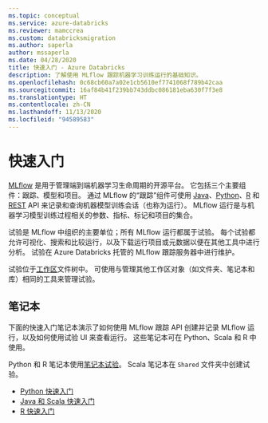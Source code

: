 ```yaml
---
ms.topic: conceptual
ms.service: azure-databricks
ms.reviewer: mamccrea
ms.custom: databricksmigration
ms.author: saperla
author: mssaperla
ms.date: 04/28/2020
title: 快速入门 - Azure Databricks
description: 了解使用 MLflow 跟踪机器学习训练运行的基础知识。
ms.openlocfilehash: 0c68cb60a7a02e1cb5610ef7741068f789b42caa
ms.sourcegitcommit: 16af84b41f239bb743ddbc086181eba630f7f3e8
ms.translationtype: HT
ms.contentlocale: zh-CN
ms.lasthandoff: 11/13/2020
ms.locfileid: "94589583"
---
```

# <a name="quick-start"></a><a id="mlflow-quick-start"> </a><a id="quick-start"> </a>快速入门

[MLflow](https://www.mlflow.org/) 是用于管理端到端机器学习生命周期的开源平台。 它包括三个主要组件：跟踪、模型和项目。 通过 MLflow 的“跟踪”组件可使用 [Java](https://www.mlflow.org/docs/latest/java_api/index.html)、[Python](https://www.mlflow.org/docs/latest/python_api/index.html)、[R](https://www.mlflow.org/docs/latest/R-api.html) 和 [REST](https://www.mlflow.org/docs/latest/rest-api.html) API 来记录和查询机器模型训练会话（也称为运行）。 MLflow 运行是与机器学习模型训练过程相关的参数、指标、标记和项目的集合。

试验是 MLflow 中组织的主要单位；所有 MLflow 运行都属于试验。 每个试验都允许可视化、搜索和比较运行，以及下载运行项目或元数据以便在其他工具中进行分析。 试验在 Azure Databricks 托管的 MLflow 跟踪服务器中进行维护。

试验位于[工作区](../../workspace/index.md)文件树中。 可使用与管理其他工作区对象（如文件夹、笔记本和库）相同的工具来管理试验。

## <a name="notebooks"></a>笔记本

下面的快速入门笔记本演示了如何使用 MLflow 跟踪 API 创建并记录 MLflow 运行，以及如何使用试验 UI 来查看运行。 这些笔记本可在 Python、Scala 和 R 中使用。

Python 和 R 笔记本使用[笔记本试验](tracking.md#mlflow-notebook-experiments)。 Scala 笔记本在 `Shared` 文件夹中创建试验。

* [Python 快速入门](quick-start-python.md)
* [Java 和 Scala 快速入门](quick-start-java-scala.md)
* [R 快速入门](quick-start-r.md)